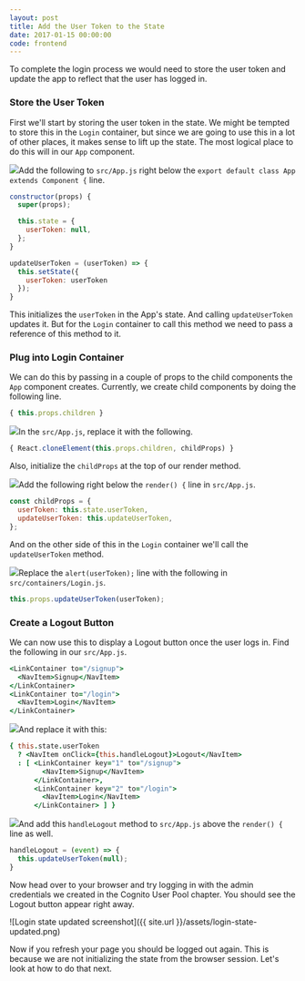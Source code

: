 ```yaml
---
layout: post
title: Add the User Token to the State
date: 2017-01-15 00:00:00
code: frontend
---
```


To complete the login process we would need to store the user token and update the app to reflect that the user has logged in.

### Store the User Token

First we'll start by storing the user token in the state. We might be tempted to store this in the `Login` container, but since we are going to use this in a lot of other places, it makes sense to lift up the state. The most logical place to do this will in our `App` component.

<img class="code-marker" src="{{ site.url }}/assets/s.png" />Add the following to `src/App.js` right below the `export default class App extends Component {` line.

``` javascript
constructor(props) {
  super(props);

  this.state = {
    userToken: null,
  };
}

updateUserToken = (userToken) => {
  this.setState({
    userToken: userToken
  });
}
```

This initializes the `userToken` in the App's state. And calling `updateUserToken` updates it. But for the `Login` container to call this method we need to pass a reference of this method to it.

### Plug into Login Container

We can do this by passing in a couple of props to the child components the `App` component creates. Currently, we create child components by doing the following line.

``` javascript
{ this.props.children }
```

<img class="code-marker" src="{{ site.url }}/assets/s.png" />In the `src/App.js`, replace it with the following.

``` javascript
{ React.cloneElement(this.props.children, childProps) }
```

Also, initialize the `childProps` at the top of our render method.

<img class="code-marker" src="{{ site.url }}/assets/s.png" />Add the following right below the `render() {` line in `src/App.js`.

``` javascript
const childProps = {
  userToken: this.state.userToken,
  updateUserToken: this.updateUserToken,
};
```

And on the other side of this in the `Login` container we'll call the `updateUserToken` method.

<img class="code-marker" src="{{ site.url }}/assets/s.png" />Replace the `alert(userToken);` line with the following in `src/containers/Login.js`.

``` javascript
this.props.updateUserToken(userToken);
```

### Create a Logout Button

We can now use this to display a Logout button once the user logs in. Find the following in our `src/App.js`.

``` coffee
<LinkContainer to="/signup">
  <NavItem>Signup</NavItem>
</LinkContainer>
<LinkContainer to="/login">
  <NavItem>Login</NavItem>
</LinkContainer>
```

<img class="code-marker" src="{{ site.url }}/assets/s.png" />And replace it with this:

``` coffee
{ this.state.userToken
  ? <NavItem onClick={this.handleLogout}>Logout</NavItem>
  : [ <LinkContainer key="1" to="/signup">
        <NavItem>Signup</NavItem>
      </LinkContainer>,
      <LinkContainer key="2" to="/login">
        <NavItem>Login</NavItem>
      </LinkContainer> ] }
```

<img class="code-marker" src="{{ site.url }}/assets/s.png" />And add this `handleLogout` method to `src/App.js` above the `render() {` line as well.

``` javascript
handleLogout = (event) => {
  this.updateUserToken(null);
}
```

Now head over to your browser and try logging in with the admin credentials we created in the Cognito User Pool chapter. You should see the Logout button appear right away.

![Login state updated screenshot]({{ site.url }}/assets/login-state-updated.png)

Now if you refresh your page you should be logged out again. This is because we are not initializing the state from the browser session. Let's look at how to do that next.
